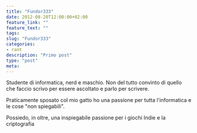 ```yaml
---
title: "Fundor333"
date: 2012-08-20T12:00:00+02:00
feature_link: ""
feature_text: ""
tags:
slug: "Fundor333"
categories: 
- rant
description: "Primo post"
type: "post"
meta:
---
```


Studente di informatica, nerd e maschio. Non del tutto convinto di quello che faccio scrivo per essere ascoltato e parlo per scrivere.

Praticamente sposato col mio gatto ho una passione per tutta l'informatica e le cose "non spiegabili".

Possiedo, in oltre, una inspiegabile passione per i giochi Indie e la criptografia

